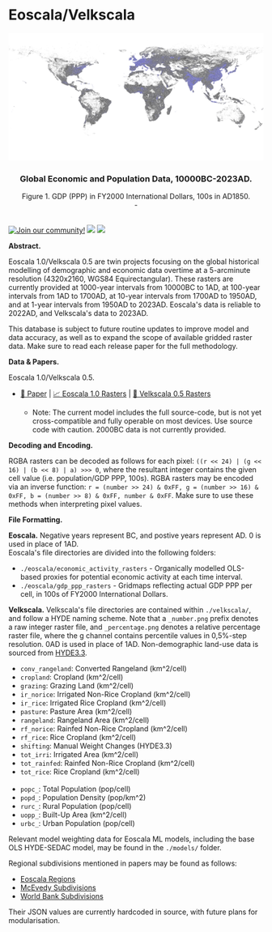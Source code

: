 # Eoscala/Velkscala

![](https://github.com/Australis-0/Eoscala-Velkscala/blob/main/eoscala/gdp_ppp_rasters/gdp_ppp_1850.png)

### <div align = "center">Global Economic and Population Data, 10000BC-2023AD.</div>
<div align = "center">Figure 1. GDP (PPP) in FY2000 International Dollars, 100s in AD1850.</div>

<div align = "center">-</div>
<br>

[![Join our community!](https://img.shields.io/discord/548994743925997570?label=Discord&style=for-the-badge)](https://discord.gg/89kQY2KFQz) ![](https://img.shields.io/github/languages/code-size/Australis-0/Eoscala-Velkscala?style=for-the-badge) ![](https://img.shields.io/github/downloads/Australis-0/Eoscala-Velkscala/total?style=for-the-badge)

**Abstract.**

Eoscala 1.0/Velkscala 0.5 are twin projects focusing on the global historical modelling of demographic and economic data overtime at a 5-arcminute resolution (4320x2160, WGS84 Equirectangular). These rasters are currently provided at 1000-year intervals from 10000BC to 1AD, at 100-year intervals from 1AD to 1700AD, at 10-year intervals from 1700AD to 1950AD, and at 1-year intervals from 1950AD to 2023AD. Eoscala's data is reliable to 2022AD, and Velkscala's data to 2023AD.

This database is subject to future routine updates to improve model and data accuracy, as well as to expand the scope of available gridded raster data. Make sure to read each release paper for the full methodology.

**Data & Papers.**

Eoscala 1.0/Velkscala 0.5.
- [📝 Paper](https://github.com/Australis-0/Eoscala-Velkscala/blob/main/Eoscala%201.0-Velkscala%200.5%20-%20A%20Gridded%20Reconstruction%20of%20Global%20GDP%20and%20Population%20from%2010000BC%20to%20the%20Present.pdf) | [📈 Eoscala 1.0 Rasters](https://github.com/Australis-0/Eoscala-Velkscala/tree/main/eoscala) | [👥 Velkscala 0.5 Rasters](https://github.com/Australis-0/Eoscala-Velkscala/tree/main/velkscala)
  
  - Note: The current model includes the full source-code, but is not yet cross-compatible and fully operable on most devices. Use source code with caution. 2000BC data is not currently provided.
 
**Decoding and Encoding.**

RGBA rasters can be decoded as follows for each pixel: `((r << 24) | (g << 16) | (b << 8) | a) >>> 0`, where the resultant integer contains the given cell value (i.e. population/GDP PPP, 100s). RGBA rasters may be encoded via an inverse function: `r = (number >> 24) & 0xFF, g = (number >> 16) & 0xFF, b = (number >> 8) & 0xFF, number & 0xFF`. Make sure to use these methods when interpreting pixel values.

**File Formatting.**

__Eoscala.__
Negative years represent BC, and postive years represent AD. 0 is used in place of 1AD.<br>
Eoscala's file directories are divided into the following folders:
- `./eoscala/economic_activity_rasters` - Organically modelled OLS-based proxies for potential economic activity at each time interval.
- `./eoscala/gdp_ppp_rasters` - Gridmaps reflecting actual GDP PPP per cell, in 100s of FY2000 International Dollars.

__Velkscala.__
Velkscala's file directories are contained within `./velkscala/`, and follow a HYDE naming scheme. Note that a `_number.png` prefix denotes a raw integer raster file, and `_percentage.png` denotes a relative percentage raster file, where the g channel contains percentile values in 0,5%-step resolution. 0AD is used in place of 1AD. Non-demographic land-use data is sourced from [HYDE3.3](https://geo.public.data.uu.nl/vault-hyde/HYDE%203.3[1710493486]/original/hyde33_c7_lower_mrt2023/zip/).
- `conv_rangeland`: Converted Rangeland (km^2/cell)
- `cropland`: Cropland (km^2/cell)
- `grazing`: Grazing Land (km^2/cell)
- `ir_norice`: Irrigated Non-Rice Cropland (km^2/cell)
- `ir_rice`: Irrigated Rice Cropland (km^2/cell)
- `pasture`: Pasture Area (km^2/cell)
- `rangeland`: Rangeland Area (km^2/cell)
- `rf_norice`: Rainfed Non-Rice Cropland (km^2/cell)
- `rf_rice`: Rice Cropland (km^2/cell)
- `shifting`: Manual Weight Changes (HYDE3.3)
- `tot_irri`: Irrigated Area (km^2/cell)
- `tot_rainfed`: Rainfed Non-Rice Cropland (km^2/cell)
- `tot_rice`: Rice Cropland (km^2/cell)
<br><br>
- `popc_`: Total Population (pop/cell)
- `popd_`: Population Density (pop/km^2)
- `rurc_`: Rural Population (pop/cell)
- `uopp_`: Built-Up Area (km^2/cell)
- `urbc_`: Urban Population (pop/cell)

Relevant model weighting data for Eoscala ML models, including the base OLS HYDE-SEDAC model, may be found in the `./models/` folder.

Regional subdivisions mentioned in papers may be found as follows:
- [Eoscala Regions](https://github.com/Australis-0/Eoscala-Velkscala/blob/main/subdivisions/regional_subdivisions.png)
- [McEvedy Subdivisions](https://github.com/Australis-0/Eoscala-Velkscala/blob/main/subdivisions/mcevedy_subdivisions.png)
- [World Bank Subdivisions](https://github.com/Australis-0/Eoscala-Velkscala/blob/main/subdivisions/world_bank_subdivisions.png)

Their JSON values are currently hardcoded in source, with future plans for modularisation.

